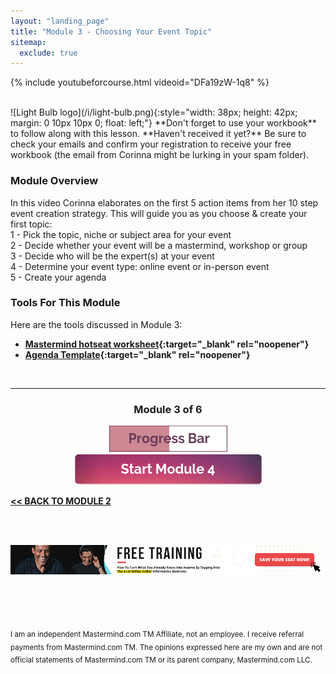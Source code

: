 ```yaml
---
layout: "landing_page"
title: "Module 3 - Choosing Your Event Topic"
sitemap:
  exclude: true  
---
```

 <div class="separator-2"></div>
 
{% include youtubeforcourse.html videoid="DFa19zW-1q8" %}

<br>
![Light Bulb logo](/i/light-bulb.png){:style="width: 38px; height: 42px; margin: 0 10px 10px 0; float: left;"}
**Don't forget to use your workbook** to follow along with this lesson. **Haven't received it yet?** Be sure to check your emails and confirm your registration to receive your free workbook (the email from Corinna might be lurking in your spam folder).

### Module Overview
In this video Corinna elaborates on the first 5 action items from her 10 step event creation strategy. This will guide you as you choose & create your first topic:<br>
1 - Pick the topic, niche or subject area for your event<br>
2 - Decide whether your event will be a mastermind, workshop or group<br>
3 - Decide who will be the expert(s) at your event<br>
4 - Determine your event type: online event or in-person event<br>
5 - Create your agenda<br>

### Tools For This Module
Here are the tools discussed in Module 3:<br>
- **[Mastermind hotseat worksheet](https://drive.google.com/file/d/1eywbLrtANdIalruFLcfR-9Gu0cQJ4fHW/view?usp=sharing){:target="_blank" rel="noopener"}**<br>
- **[Agenda Template](https://docs.google.com/document/d/15_5uMhVncYIBxnzn3PJambX5KpOZhEjaRdg27acFPfA/edit?usp=sharing){:target="_blank" rel="noopener"}**

<br>

***

<center>
<h3>Module 3 of 6</h3>
<img src="/i/ff/mastermindcourse/progressbar3.png" alt="Progress bar 50% complete">
<br>
<a href="/ff/masterminds/c19/modules/module-4">
  <img src="/ff/masterminds/c19/buttons/module_4.png" alt="Make money with Masterminds Module 4 button">
</a>
</center>

**[<< BACK TO MODULE 2](/ff/masterminds/c19/modules/module-2)**

<br><br>
<center>
<a href="https://dgachieve.com/joining?source=ILDmmcoursebanner&a=1899" target="blank" rel="nofollow noopener"><img src="/i/ads/kbb/970x90.jpg" /></a>
</center>

<br><br><br>

<sub>I am an independent Mastermind.com TM Affiliate, not an employee. I receive referral payments from Mastermind.com TM. The opinions expressed here are my own and are not official statements of Mastermind.com TM or its parent company, Mastermind.com LLC.</sub>
